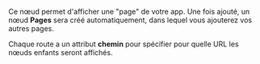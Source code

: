 Ce nœud permet d'afficher une "page" de votre app. Une fois ajouté, un nœud **Pages** sera créé automatiquement, dans lequel vous ajouterez vos autres pages.

Chaque route a un attribut **chemin** pour spécifier pour quelle URL les nœuds enfants seront affichés.
